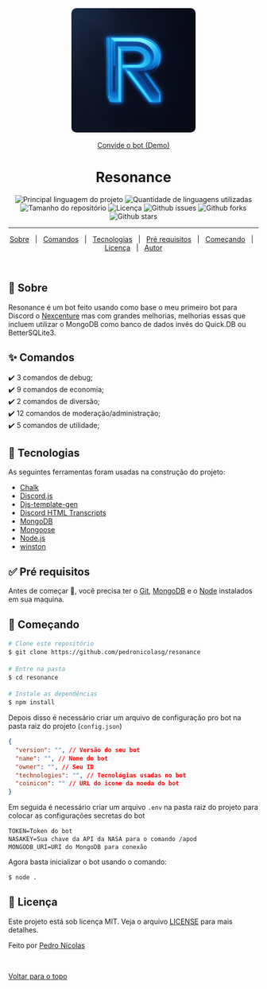 <div align="center" id="top"> 
  <img src="./logos/logo.jpg" alt="Resonance" width="250" heigth="250" style="border-radius: 10px;" />

  <a href=" https://discord.com/oauth2/authorize?client_id=1129229235811254362&scope=bot&permissions=8">Convide o bot (Demo)</a>
</div>

<h1 align="center">Resonance</h1>

<p align="center">
  <img alt="Principal linguagem do projeto" src="https://img.shields.io/github/languages/top/pedronicolasg/resonance?color=56BEB8">

  <img alt="Quantidade de linguagens utilizadas" src="https://img.shields.io/github/languages/count/pedronicolasg/resonance?color=56BEB8">

  <img alt="Tamanho do repositório" src="https://img.shields.io/github/repo-size/pedronicolasg/resonance?color=56BEB8">

  <img alt="Licença" src="https://img.shields.io/github/license/pedronicolasg/resonance?color=56BEB8">

  <img alt="Github issues" src="https://img.shields.io/github/issues/pedronicolasg/resonance?color=56BEB8" />

  <img alt="Github forks" src="https://img.shields.io/github/forks/pedronicolasg/resonance?color=56BEB8" />

  <img alt="Github stars" src="https://img.shields.io/github/stars/pedronicolasg/resonance?color=56BEB8" />
</p>

<hr>

<p align="center">
  <a href="#dart-sobre">Sobre</a> &#xa0; | &#xa0; 
  <a href="#sparkles-comandos">Comandos</a> &#xa0; | &#xa0;
  <a href="#rocket-tecnologias">Tecnologias</a> &#xa0; | &#xa0;
  <a href="#white_check_mark-pré-requisitos">Pré requisitos</a> &#xa0; | &#xa0;
  <a href="#checkered_flag-começando">Começando</a> &#xa0; | &#xa0;
  <a href="#memo-licença">Licença</a> &#xa0; | &#xa0;
  <a href="https://github.com/pedronicolasg" target="_blank">Autor</a>
</p>

<br>

## :dart: Sobre ##

Resonance é um bot feito usando como base o meu primeiro bot para Discord o [Nexcenture](https://github.com/pedronicolasg/Nexcenture) mas com grandes melhorias, melhorias essas que incluem utilizar o MongoDB como banco de dados invés do Quick.DB ou BetterSQLite3.

## :sparkles: Comandos ##

:heavy_check_mark: 3 comandos de debug;\
:heavy_check_mark: 9 comandos de economia;\
:heavy_check_mark: 2 comandos de diversão;\
:heavy_check_mark: 12 comandos de moderação/administração;\
:heavy_check_mark: 5 comandos de utilidade;

## :rocket: Tecnologias ##

As seguintes ferramentas foram usadas na construção do projeto:

- [Chalk](https://www.npmjs.com/package/chalk)
- [Discord.js](https://discord.js.org/)
- [Djs-template-gen](https://www.npmjs.com/package/djs-template-gen)
- [Discord HTML Transcripts](https://www.npmjs.com/package/discord-html-transcripts)
- [MongoDB](https://www.mongodb.com/)
- [Mongoose](https://mongoosejs.com/)
- [Node.js](https://nodejs.org/en/)
- [winston](https://www.npmjs.com/package/winston)

## :white_check_mark: Pré requisitos ##

Antes de começar :checkered_flag:, você precisa ter o [Git](https://git-scm.com), [MongoDB](https://www.mongodb.com/) e o [Node](https://nodejs.org/en/) instalados em sua maquina.

## :checkered_flag: Começando ##

```bash
# Clone este repositório
$ git clone https://github.com/pedronicolasg/resonance

# Entre na pasta
$ cd resonance

# Instale as dependências
$ npm install
```
Depois disso é necessário criar um arquivo de configuração pro bot na pasta raiz do projeto (```config.json```)
```json
{
  "version": "", // Versão do seu bot
  "name": "", // Nome do bot
  "owner": "", // Seu ID
  "technologies": "", // Tecnológias usadas no bot
  "coinicon": "" // URL do icone da moeda do bot
}

```
Em seguida é necessário criar um arquivo ```.env``` na pasta raiz do projeto para colocar as configurações secretas do bot
```env
TOKEN=Token do bot
NASAKEY=Sua chave da API da NASA para o comando /apod
MONGODB_URI=URI do MongoDB para conexão
```
Agora basta inicializar o bot usando o comando:
```bash
$ node .
```
## :memo: Licença ##

Este projeto está sob licença MIT. Veja o arquivo [LICENSE](LICENSE.md) para mais detalhes.


Feito por <a href="https://github.com/pedronicolasg" target="_blank">Pedro Nícolas</a>

&#xa0;

<a href="#top">Voltar para o topo</a>
